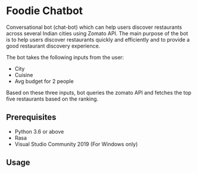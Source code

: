 # Foodie Chatbot
Conversational bot (chat-bot) which can help users discover restaurants across several Indian cities using Zomato API.
The main purpose of the bot is to help users discover restaurants quickly and efficiently and to provide a good restaurant discovery experience.

The bot takes the following inputs from the user:
- City
- Cuisine
- Avg budget for 2 people

Based on these three inputs, bot queries the zomato API and fetches the top five restaurants based on the ranking.

## Prerequisites

- Python 3.6 or above
- Rasa
- Visual Studio Community 2019 (For Windows only)

## Usage

